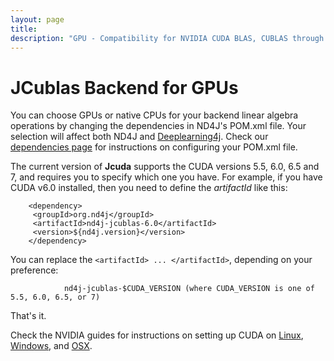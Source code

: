 ```yaml
---
layout: page
title: 
description: "GPU - Compatibility for NVIDIA CUDA BLAS, CUBLAS through JCUBLAS"
---
```


# JCublas Backend for GPUs

You can choose GPUs or native CPUs for your backend linear algebra operations by changing the dependencies in ND4J's POM.xml file. Your selection will affect both ND4J and [Deeplearning4j](http://deeplearning4j.org/). Check our [dependencies page](dependencies.html) for instructions on configuring your POM.xml file.

The current version of __Jcuda__ supports the CUDA versions 5.5, 6.0, 6.5 and 7, and requires you to specify which one you have. For example, if you have CUDA v6.0 installed, then you need to define the _artifactId_ like this:

        <dependency>
         <groupId>org.nd4j</groupId>
         <artifactId>nd4j-jcublas-6.0</artifactId>
         <version>${nd4j.version}</version>
        </dependency>

You can replace the `<artifactId> ... </artifactId>`, depending on your preference:

                nd4j-jcublas-$CUDA_VERSION (where CUDA_VERSION is one of 5.5, 6.0, 6.5, or 7)

That's it. 

Check the NVIDIA guides for instructions on setting up CUDA on  [Linux](http://docs.nvidia.com/cuda/cuda-getting-started-guide-for-linux/), [Windows](http://docs.nvidia.com/cuda/cuda-getting-started-guide-for-microsoft-windows/), and [OSX](http://docs.nvidia.com/cuda/cuda-getting-started-guide-for-mac-os-x/).
